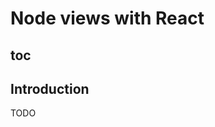 # Node views with React

## toc

## Introduction
TODO

<demo name="Guide/NodeViews/ReactComponent" />

<demo name="Guide/NodeViews/ReactComponentContent" />

